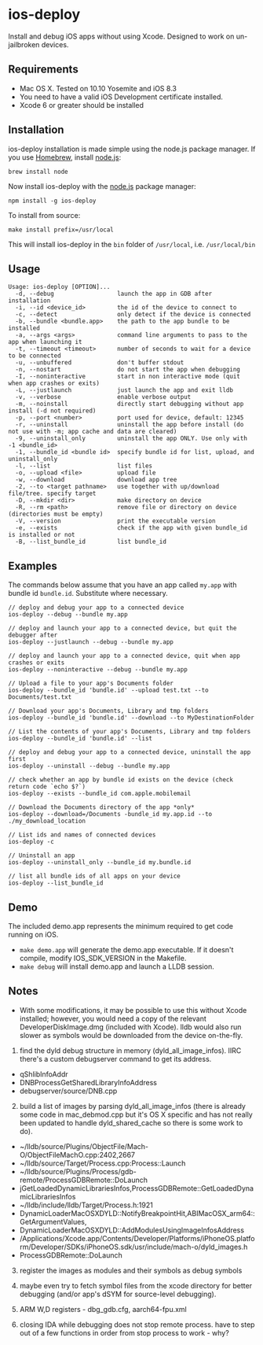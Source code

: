 ios-deploy
==========
Install and debug iOS apps without using Xcode. Designed to work on un-jailbroken devices.

## Requirements

* Mac OS X. Tested on 10.10 Yosemite and iOS 8.3
* You need to have a valid iOS Development certificate installed.
* Xcode 6 or greater should be installed

## Installation

ios-deploy installation is made simple using the node.js package manager.  If you use [Homebrew](http://brew.sh/), install [node.js](https://nodejs.org):

```
brew install node
```

Now install ios-deploy with the [node.js](https://nodejs.org) package manager:

```
npm install -g ios-deploy
```

To install from source:

```
make install prefix=/usr/local
```

This will install ios-deploy in the `bin` folder of `/usr/local`, i.e. `/usr/local/bin`

## Usage

    Usage: ios-deploy [OPTION]...
      -d, --debug                  launch the app in GDB after installation
      -i, --id <device_id>         the id of the device to connect to
      -c, --detect                 only detect if the device is connected
      -b, --bundle <bundle.app>    the path to the app bundle to be installed
      -a, --args <args>            command line arguments to pass to the app when launching it
      -t, --timeout <timeout>      number of seconds to wait for a device to be connected
      -u, --unbuffered             don't buffer stdout
      -n, --nostart                do not start the app when debugging
      -I, --noninteractive         start in non interactive mode (quit when app crashes or exits)
      -L, --justlaunch             just launch the app and exit lldb
      -v, --verbose                enable verbose output
      -m, --noinstall              directly start debugging without app install (-d not required)
      -p, --port <number>          port used for device, default: 12345
      -r, --uninstall              uninstall the app before install (do not use with -m; app cache and data are cleared)
      -9, --uninstall_only         uninstall the app ONLY. Use only with -1 <bundle_id>
      -1, --bundle_id <bundle id>  specify bundle id for list, upload, and uninstall_only
      -l, --list                   list files
      -o, --upload <file>          upload file
      -w, --download               download app tree
      -2, --to <target pathname>   use together with up/download file/tree. specify target
      -D, --mkdir <dir>            make directory on device
      -R, --rm <path>              remove file or directory on device (directories must be empty)
      -V, --version                print the executable version
      -e, --exists                 check if the app with given bundle_id is installed or not
      -B, --list_bundle_id         list bundle_id

## Examples

The commands below assume that you have an app called `my.app` with bundle id `bundle.id`. Substitute where necessary.

    // deploy and debug your app to a connected device
    ios-deploy --debug --bundle my.app

    // deploy and launch your app to a connected device, but quit the debugger after
    ios-deploy --justlaunch --debug --bundle my.app

    // deploy and launch your app to a connected device, quit when app crashes or exits
    ios-deploy --noninteractive --debug --bundle my.app

    // Upload a file to your app's Documents folder
    ios-deploy --bundle_id 'bundle.id' --upload test.txt --to Documents/test.txt

    // Download your app's Documents, Library and tmp folders
    ios-deploy --bundle_id 'bundle.id' --download --to MyDestinationFolder

    // List the contents of your app's Documents, Library and tmp folders
    ios-deploy --bundle_id 'bundle.id' --list

    // deploy and debug your app to a connected device, uninstall the app first
    ios-deploy --uninstall --debug --bundle my.app

    // check whether an app by bundle id exists on the device (check return code `echo $?`)
    ios-deploy --exists --bundle_id com.apple.mobilemail

    // Download the Documents directory of the app *only*
    ios-deploy --download=/Documents -bundle_id my.app.id --to ./my_download_location

    // List ids and names of connected devices
    ios-deploy -c

    // Uninstall an app
    ios-deploy --uninstall_only --bundle_id my.bundle.id

    // list all bundle ids of all apps on your device
    ios-deploy --list_bundle_id

## Demo

The included demo.app represents the minimum required to get code running on iOS.

* `make demo.app` will generate the demo.app executable. If it doesn't compile, modify IOS_SDK_VERSION in the Makefile.
* `make debug` will install demo.app and launch a LLDB session.

## Notes

* With some modifications, it may be possible to use this without Xcode installed; however, you would need a copy of the relevant DeveloperDiskImage.dmg (included with Xcode). lldb would also run slower as symbols would be downloaded from the device on-the-fly.

1) find the dyld debug structure in memory (dyld_all_image_infos). IIRC
there's a custom debugserver command to get its address.
  - qShlibInfoAddr
  - DNBProcessGetSharedLibraryInfoAddress
  - debugserver/source/DNB.cpp

2) build a list of images by parsing dyld_all_image_infos (there is
already some code in mac_debmod.cpp but it's OS X specific and has not
really been updated to handle dyld_shared_cache so there is some work to
do).
  - ~/lldb/source/Plugins/ObjectFile/Mach-O/ObjectFileMachO.cpp:2402,2667
  - ~/lldb/source/Target/Process.cpp:Process::Launch
  - ~/lldb/source/Plugins/Process/gdb-remote/ProcessGDBRemote::DoLaunch
  - jGetLoadedDynamicLibrariesInfos,ProcessGDBRemote::GetLoadedDynamicLibrariesInfos
  - ~/lldb/include/lldb/Target/Process.h:1921
  - DynamicLoaderMacOSXDYLD::NotifyBreakpointHit,ABIMacOSX_arm64::GetArgumentValues,
  - DynamicLoaderMacOSXDYLD::AddModulesUsingImageInfosAddress
  - /Applications/Xcode.app/Contents/Developer/Platforms/iPhoneOS.platform/Developer/SDKs/iPhoneOS.sdk/usr/include/mach-o/dyld_images.h
  - ProcessGDBRemote::DoLaunch

3) register the images as modules and their symbols as debug symbols

4) maybe even try to fetch symbol files from the xcode directory for
better debugging (and/or app's dSYM for source-level debugging).

5) ARM W,D registers - dbg_gdb.cfg, aarch64-fpu.xml

6) closing IDA while debugging does not stop remote process.
   have to step out of a few functions in order from stop process to work - why?
